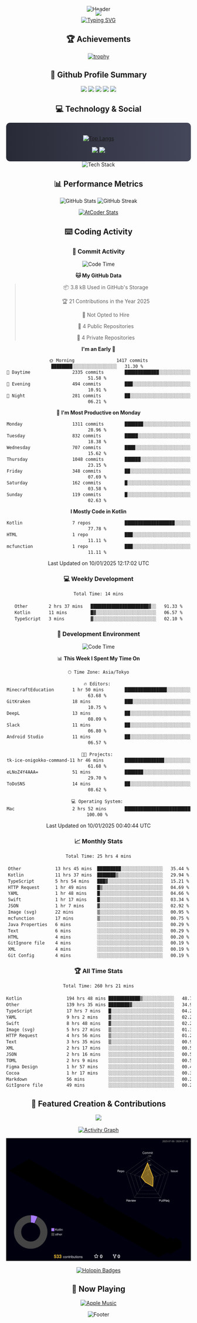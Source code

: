 <div align="center">
  
![Header](https://capsule-render.vercel.app/api?type=waving&color=gradient&customColorList=12&height=300&section=header&text=Welcome%20to%20Batapii's%20Universe&fontSize=50&animation=fadeIn&fontAlignY=40&desc=Android%20Developer%20|%20Kotlin%20LOVE%20)

<div style="margin-top: -20px;">
  <img src="https://readme-typing-svg.herokuapp.com/?lines=Crafting+Android+Experiences;Building+Tomorrow's+Apps+Today;Always+Learning,+Always+Growing&font=Fira%20Code&center=true&width=440&height=45&color=f75c7e&vCenter=true&size=22&pause=1000">
</div>

<a href="https://git.io/typing-svg">
  <img src="https://readme-typing-svg.demolab.com?font=Fira+Code&weight=600&size=28&duration=4000&pause=1000&center=true&vCenter=true&width=800&lines=Hey+there!+I'm+Batapii+%F0%9F%91%8B;Android+Developer+from+Japan+%F0%9F%87%AF%F0%9F%87%B5" alt="Typing SVG" />
</a>

## 🏆 Achievements

[![trophy](https://github-profile-trophy.vercel.app/?username=batapii&theme=onestar&no-frame=true&no-bg=true&column=8&rank=SECRET,SSS,SS,S,AAA,AA,A,B,C,?&margin-w=10&margin-h=10)](https://github.com/ryo-ma/github-profile-trophy)

## 🎯 Github Profile Summary

<div align="center">
  <img src="http://github-profile-summary-cards.vercel.app/api/cards/profile-details?username=batapii&theme=radical" />
  <img src="http://github-profile-summary-cards.vercel.app/api/cards/repos-per-language?username=batapii&theme=radical" />
  <img src="http://github-profile-summary-cards.vercel.app/api/cards/most-commit-language?username=batapii&theme=radical" />
  <img src="http://github-profile-summary-cards.vercel.app/api/cards/stats?username=batapii&theme=radical" />
  <img src="http://github-profile-summary-cards.vercel.app/api/cards/productive-time?username=batapii&theme=radical" />
</div>

## 💻 Technology & Social

<div align="center" style="background: linear-gradient(to right, #282A36, #44475A); padding: 20px; border-radius: 10px;">

[![Top Langs](https://github-readme-stats.vercel.app/api/top-langs/?username=batapii
)](https://github.com/anuraghazra/github-readme-stats)

<div style="margin-top: 15px">
<a href="https://github.com/batapii"><img src="https://img.shields.io/github/followers/batapii?style=for-the-badge&logo=github&label=Follow&color=ff6e96&labelColor=282A36"/></a>
<a href="https://twitter.com/batapii3939"><img src="https://img.shields.io/twitter/follow/batapii?style=for-the-badge&logo=twitter&color=1DA1F2&labelColor=282A36&label= Twitter"/></a>
</div>

</div>

<div align="center">
<img src="https://github-readme-tech-stack.vercel.app/api/cards?title=Tech+Stack&align=center&titleAlign=center&fontSize=20&lineHeight=10&lineCount=4&theme=github_dark&width=800&bg=%230D1117&badge=%23161B22&border=%2321262D&titleColor=%2358A6FF&line1=kotlin%2Ckotlin%2C0095D5%3Bandroid%2Candroid%2C00ff00%3Bjetpackcompose%2Cjetpack%2C4285F4%3B&line2=swift%2Cswift%2CFA7343%3Bfirebase%2Cfirebase%2CFFCA28%3Bgithub%2Cgithub%2C181717%3B&line3=typescript%2Ctypescript%2C3178C6%3Bgraphql%2Cgraphql%2CE10098%3Bsupabase%2Csupabase%2C3FCF8E%3B&line4=gradle%2Cgradle%2C02303A%3Bgitkraken%2Cgitkraken%2C179287%3Bpostman%2Cpostman%2CFF6C37%3B" alt="Tech Stack" />
</div>



## 📊 Performance Metrics

<div align="center">

![GitHub Stats](https://github-readme-stats.vercel.app/api?username=batapii&show_icons=true&theme=radical&hide_border=true&bg_color=0D1117)
![GitHub Streak](https://github-readme-streak-stats.herokuapp.com/?user=batapii&theme=radical&hide_border=true&background=0D1117)

[![AtCoder Stats](https://atcoder-readme-stats.vercel.app/stats/batapii3939?theme=dark&show_history=5&width=495)](https://github.com/iwbc-mzk/atcoder-readme-stats)

</div>

## ⌨️ Coding Activity

### 🌟 Commit Activity
<!--START_SECTION:commit-stats-->
![Code Time](http://img.shields.io/badge/Code%20Time-400%20hrs%206%20mins-blue)

**🐱 My GitHub Data** 

> 📦 3.8 kB Used in GitHub's Storage 
 > 
> 🏆 21 Contributions in the Year 2025
 > 
> 🚫 Not Opted to Hire
 > 
> 📜 4 Public Repositories 
 > 
> 🔑 4 Private Repositories 
 > 
**I'm an Early 🐤** 

```text
🌞 Morning                1417 commits        ████████░░░░░░░░░░░░░░░░░   31.30 % 
🌆 Daytime                2335 commits        █████████████░░░░░░░░░░░░   51.58 % 
🌃 Evening                494 commits         ███░░░░░░░░░░░░░░░░░░░░░░   10.91 % 
🌙 Night                  281 commits         ██░░░░░░░░░░░░░░░░░░░░░░░   06.21 % 
```
📅 **I'm Most Productive on Monday** 

```text
Monday                   1311 commits        ███████░░░░░░░░░░░░░░░░░░   28.96 % 
Tuesday                  832 commits         █████░░░░░░░░░░░░░░░░░░░░   18.38 % 
Wednesday                707 commits         ████░░░░░░░░░░░░░░░░░░░░░   15.62 % 
Thursday                 1048 commits        ██████░░░░░░░░░░░░░░░░░░░   23.15 % 
Friday                   348 commits         ██░░░░░░░░░░░░░░░░░░░░░░░   07.69 % 
Saturday                 162 commits         █░░░░░░░░░░░░░░░░░░░░░░░░   03.58 % 
Sunday                   119 commits         █░░░░░░░░░░░░░░░░░░░░░░░░   02.63 % 
```


**I Mostly Code in Kotlin** 

```text
Kotlin                   7 repos             ███████████████████░░░░░░   77.78 % 
HTML                     1 repo              ███░░░░░░░░░░░░░░░░░░░░░░   11.11 % 
mcfunction               1 repo              ███░░░░░░░░░░░░░░░░░░░░░░   11.11 % 
```




 Last Updated on 10/01/2025 12:17:02 UTC
<!--END_SECTION:commit-stats-->

### 💻 Weekly Development
<!--START_SECTION:wakatime-->

```txt
Total Time: 14 mins

Other        2 hrs 37 mins   ██████████████████████▓░░   91.33 %
Kotlin       11 mins         █▓░░░░░░░░░░░░░░░░░░░░░░░   06.57 %
TypeScript   3 mins          ▓░░░░░░░░░░░░░░░░░░░░░░░░   02.10 %
```

<!--END_SECTION:wakatime-->

### 🔨 Development Environment
<!--START_SECTION:dev-stats-->
![Code Time](http://img.shields.io/badge/Code%20Time-399%20hrs%2056%20mins-blue)

📊 **This Week I Spent My Time On** 

```text
🕑︎ Time Zone: Asia/Tokyo

🔥 Editors: 
MinecraftEducation       1 hr 50 mins        ████████████████░░░░░░░░░   63.68 % 
GitKraken                18 mins             ███░░░░░░░░░░░░░░░░░░░░░░   10.75 % 
DeepL                    13 mins             ██░░░░░░░░░░░░░░░░░░░░░░░   08.09 % 
Slack                    11 mins             ██░░░░░░░░░░░░░░░░░░░░░░░   06.80 % 
Android Studio           11 mins             ██░░░░░░░░░░░░░░░░░░░░░░░   06.57 % 

🐱‍💻 Projects: 
tk-ice-onigokko-command-11 hr 46 mins        ███████████████░░░░░░░░░░   61.68 % 
eLNoZ4Y4AAA=             51 mins             ███████░░░░░░░░░░░░░░░░░░   29.70 % 
ToDoSNS                  14 mins             ██░░░░░░░░░░░░░░░░░░░░░░░   08.62 % 

💻 Operating System: 
Mac                      2 hrs 52 mins       █████████████████████████   100.00 % 
```


 Last Updated on 10/01/2025 00:40:44 UTC
<!--END_SECTION:dev-stats-->

### 📈 Monthly Stats
<!--START_SECTION:wakamonth-->

```txt
Total Time: 25 hrs 4 mins

Other             13 hrs 45 mins  █████████░░░░░░░░░░░░░░░░   35.44 %
Kotlin            11 hrs 37 mins  ███████▒░░░░░░░░░░░░░░░░░   29.94 %
TypeScript        5 hrs 54 mins   ███▓░░░░░░░░░░░░░░░░░░░░░   15.21 %
HTTP Request      1 hr 49 mins    █▒░░░░░░░░░░░░░░░░░░░░░░░   04.69 %
YAML              1 hr 48 mins    █░░░░░░░░░░░░░░░░░░░░░░░░   04.66 %
Swift             1 hr 17 mins    █░░░░░░░░░░░░░░░░░░░░░░░░   03.34 %
JSON              1 hr 7 mins     ▓░░░░░░░░░░░░░░░░░░░░░░░░   02.92 %
Image (svg)       22 mins         ▒░░░░░░░░░░░░░░░░░░░░░░░░   00.95 %
mcfunction        17 mins         ▒░░░░░░░░░░░░░░░░░░░░░░░░   00.75 %
Java Properties   6 mins          ░░░░░░░░░░░░░░░░░░░░░░░░░   00.29 %
Text              6 mins          ░░░░░░░░░░░░░░░░░░░░░░░░░   00.29 %
HTML              4 mins          ░░░░░░░░░░░░░░░░░░░░░░░░░   00.20 %
GitIgnore file    4 mins          ░░░░░░░░░░░░░░░░░░░░░░░░░   00.19 %
XML               4 mins          ░░░░░░░░░░░░░░░░░░░░░░░░░   00.19 %
Git Config        4 mins          ░░░░░░░░░░░░░░░░░░░░░░░░░   00.19 %
```

<!--END_SECTION:wakamonth-->

### 🏆 All Time Stats
<!--START_SECTION:wakaalltime-->

```txt
Total Time: 260 hrs 21 mins

Kotlin                 194 hrs 48 mins ████████████▒░░░░░░░░░░░░   48.71 %
Other                  139 hrs 35 mins ████████▓░░░░░░░░░░░░░░░░   34.90 %
TypeScript             17 hrs 7 mins   █░░░░░░░░░░░░░░░░░░░░░░░░   04.28 %
YAML                   9 hrs 2 mins    ▓░░░░░░░░░░░░░░░░░░░░░░░░   02.26 %
Swift                  8 hrs 48 mins   ▓░░░░░░░░░░░░░░░░░░░░░░░░   02.20 %
Image (svg)            5 hrs 27 mins   ▒░░░░░░░░░░░░░░░░░░░░░░░░   01.36 %
HTTP Request           4 hrs 56 mins   ▒░░░░░░░░░░░░░░░░░░░░░░░░   01.24 %
Text                   3 hrs 35 mins   ▒░░░░░░░░░░░░░░░░░░░░░░░░   00.90 %
XML                    2 hrs 17 mins   ░░░░░░░░░░░░░░░░░░░░░░░░░   00.57 %
JSON                   2 hrs 16 mins   ░░░░░░░░░░░░░░░░░░░░░░░░░   00.57 %
TOML                   2 hrs 9 mins    ░░░░░░░░░░░░░░░░░░░░░░░░░   00.54 %
Figma Design           1 hr 57 mins    ░░░░░░░░░░░░░░░░░░░░░░░░░   00.49 %
Cocoa                  1 hr 17 mins    ░░░░░░░░░░░░░░░░░░░░░░░░░   00.32 %
Markdown               56 mins         ░░░░░░░░░░░░░░░░░░░░░░░░░   00.24 %
GitIgnore file         49 mins         ░░░░░░░░░░░░░░░░░░░░░░░░░   00.21 %
```

<!--END_SECTION:wakaalltime-->


## 🌟 Featured Creation & Contributions

<div align="center">
  <a href="https://github.com/batapii/ToDoSNS">
    <img src="https://github-readme-stats.vercel.app/api/pin/?username=batapii&repo=ToDoSNS&theme=radical&hide_border=true&bg_color=0D1117" />
  </a>

[![Activity Graph](https://github-readme-activity-graph.vercel.app/graph?username=batapii&custom_title=Contribution%20Graph&hide_border=true&theme=radical&bg_color=0D1117)](https://github.com/ashutosh00710/github-readme-activity-graph)

![3D Contrib](./profile-3d-contrib/profile-night-rainbow.svg)

[![Holopin Badges](https://holopin.me/batapii)](https://holopin.io/@batapii)

</div>

## 🎵 Now Playing

<div align="center">
  
[![Apple Music](https://music-profile.rayriffy.com/theme/dark.svg?uid=001005.6598667d2ffd4a10a4f429edd0ba24c4.1156)](https://github.com/rayriffy/apple-music-github-profile)

</div>

![Footer](https://capsule-render.vercel.app/api?type=waving&color=gradient&customColorList=12&height=100&section=footer)

</div>
